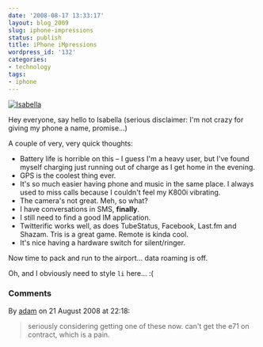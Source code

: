```yaml
---
date: '2008-08-17 13:33:17'
layout: blog_2009
slug: iphone-impressions
status: publish
title: iPhone iMpressions
wordpress_id: '132'
categories:
- technology
tags:
- iphone
---
```


[![Isabella](http://farm4.static.flickr.com/3097/2771006318_75199fc966_m.jpg)](http://www.flickr.com/photos/alexmuller/2771006318/)

Hey everyone, say hello to Isabella (serious disclaimer: I'm not crazy for
giving my phone a name, promise...)

A couple of very, very quick thoughts:

* Battery life is horrible on this – I guess I'm a heavy user, but I've found myself charging just running out of charge as I get home in the evening.
* GPS is the coolest thing ever.
* It's so much easier having phone and music in the same place. I always used to miss calls because I couldn't feel my K800i vibrating.
* The camera's not great. Meh, so what?
* I have conversations in SMS, **finally**.
* I still need to find a good IM application.
* Twitterific works well, as does TubeStatus, Facebook, Last.fm and Shazam. Tris is a great game. Remote is kinda cool.
* It's nice having a hardware switch for silent/ringer.

Now time to pack and run to the airport... data roaming is off.

Oh, and I obviously need to style `li` here... :(

### Comments ###

By [adam](http://zethrae.us) on 21 August 2008 at 22:18:

> seriously considering getting one of these now. can't get the e71 on contract,
> which is a pain.
